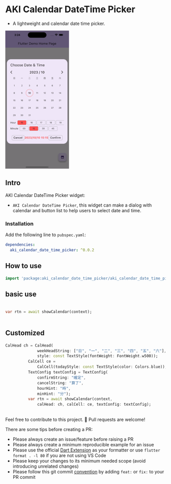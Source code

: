 # AKI Calendar DateTime Picker

* A lightweight and calendar date time picker.

<img src="https://raw.githubusercontent.com/nobodyyu/file/master/aki_calendar_datetime_picker.png" alt="screenshot" width="200"/>

## Intro

AKI Calendar DateTime Picker widget:

- `AKI Calendar DateTime Picker`, this widget can make a dialog with calendar and button list to help users to select date and time.


### Installation

Add the following line to `pubspec.yaml`:

```yaml
dependencies:
  aki_calendar_date_time_picker: ^0.0.2
```


## How to use

```dart
import 'package:aki_calendar_date_time_picker/aki_calendar_date_time_picker.dart';
```

## basic use

```dart

var rtn = await showCalendar(context);
                    
```

## Customized


```dart
CalHead ch = CalHead(
              weekHeadString: ["日", "一", "二", "三", "四", "五", "六"],
              style: const TextStyle(fontWeight: FontWeight.w500));
          CalCell ce =
              CalCell(todayStyle: const TextStyle(color: Colors.blue));
          TextConfig textConfig = TextConfig(
              confirmString: "確定",
              cancelString: "算了",
              hourHint: "時",
              minHint: "分");
          var rtn = await showCalendar(context,
              calHead: ch, calCell: ce, textConfig: textConfig);
                    
```

Feel free to contribute to this project. 🍺 Pull requests are welcome!

There are some tips before creating a PR:

- Please always create an issue/feature before raising a PR
- Please always create a minimum reproducible example for an issue
- Please use the official [Dart Extension](https://marketplace.visualstudio.com/items?itemName=Dart-Code.dart-code) as your formatter or use `flutter format . -l 80` if you are not using VS Code
- Please keep your changes to its minimum needed scope (avoid introducing unrelated changes)
- Please follow this git commit [convention](https://www.conventionalcommits.org/en/v1.0.0-beta.2/) by adding `feat:` or `fix:` to your PR commit